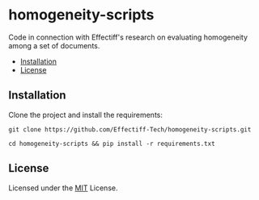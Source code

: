 # homogeneity-scripts
Code in connection with Effectiff's research on evaluating homogeneity among a set of documents.
- [Installation](#installation)
- [License](#license)

## Installation
Clone the project and install the requirements:
```
git clone https://github.com/Effectiff-Tech/homogeneity-scripts.git

cd homogeneity-scripts && pip install -r requirements.txt
```

## License
Licensed under the [MIT](LICENSE) License.
